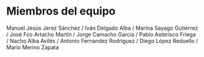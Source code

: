 # Miembros del equipo

Manuel Jesús Jerez Sánchez
/ Iván Delgado Alba
/ Marina Sayago Gutiérrez
/ José Fco Artacho Martín
/ Jorge Camacho García
/ Pablo Asterisco Friega
/ Nacho Alba Avilés
/ Antonio Fernandez Rodriguez
/ Diego López Reduello
/ Mario Merino Zapata
